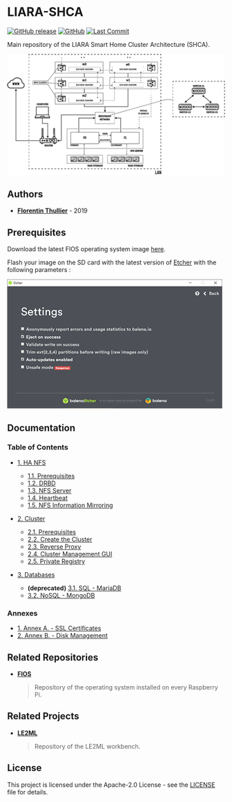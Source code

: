 # LIARA-SHCA

[![GitHub release](https://img.shields.io/github/release/FlorentinTh/LIARA-SHCA.svg?style=flat-square)](https://github.com/FlorentinTh/LIARA-SHCA/releases) [![GitHub](https://img.shields.io/github/license/FlorentinTh/LIARA-SHCA.svg?style=flat-square)](https://github.com/FlorentinTh/LIARA-SHCA/blob/master/LICENSE) [![Last Commit](https://img.shields.io/github/last-commit/FlorentinTh/LIARA-SHCA?style=flat-square)](https://github.com/FlorentinTh/LIARA-SHCA/commits/master)

Main repository of the LIARA Smart Home Cluster Architecture (SHCA).

![cluster-network.png](docs/img/cluster-network.png "Cluster Network")

## Authors

* [**Florentin Thullier**](https://github.com/FlorentinTh) - 2019

## Prerequisites

Download the latest FlOS operating system image [here](https://github.com/FlorentinTh/FlOS/releases).

Flash your image on the SD card with the latest version of [Etcher](https://www.balena.io/etcher/) with the following parameters :

![Etcher Settings](docs/img/etcher-settings.png "Etcher Settings")

## Documentation

### Table of Contents

* [1. HA NFS](docs/11-ha-nfs.md)
  * [1.1. Prerequisites](docs/11-ha-nfs.md#1-prerequisites)
  * [1.2. DRBD](docs/11-ha-nfs.md#2-install-and-configure-drbd)
  * [1.3. NFS Server](docs/11-ha-nfs.md#3-install-and-configure-nfs)
  * [1.4. Heartbeat](docs/11-ha-nfs.md#4-install-and-configure-heartbeat)
  * [1.5. NFS Information Mirroring](docs/11-ha-nfs.md#5-configure-nfs-information-mirroring)

* [2. Cluster](docs/00-cluster.md)
  * [2.1. Prerequisites](docs/00-cluster.md#1-prerequisites)
  * [2.2. Create the Cluster](docs/00-cluster.md#1-create-the-cluster)
  * [2.3. Reverse Proxy](docs/00-cluster.md#2-reverse-proxy)
  * [2.4. Cluster Management GUI](docs/00-cluster.md#3-cluster-management-gUI)
  * [2.5. Private Registry](docs/00-cluster.md#4-private-registry)

* [3. Databases](docs/20-databases.md)
  * **(deprecated)** [3.1. SQL - MariaDB](docs/20-databases.md#1-configure-mariadb-multi-master-replication)
  * [3.2. NoSQL - MongoDB](docs/20-databases.md#2-configure-mongodb-replica-set)

### Annexes

* [1. Annex A. - SSL Certificates](docs/80-certificates.md)
* [2. Annex B. - Disk Management](docs/90-disk-management.md)

## Related Repositories

* [**FlOS**](https://github.com/FlorentinTh/FlOS)
  > Repository of the operating system installed on every Raspberry Pi.

## Related Projects

* [**LE2ML**](https://github.com/FlorentinTh/LE2ML)
  > Repository of the LE2ML workbench.

## License

This project is licensed under the Apache-2.0 License - see the [LICENSE](LICENSE) file for details.
